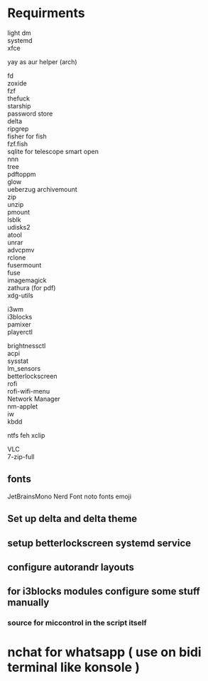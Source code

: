 # Requirments

light dm  
systemd  
xfce

yay as aur helper (arch)

fd  
zoxide  
fzf  
thefuck  
starship  
password store  
delta  
ripgrep  
fisher for fish  
fzf.fish  
sqlite for telescope smart open  
nnn  
tree  
pdftoppm  
glow  
ueberzug
archivemount  
zip  
unzip  
pmount  
lsblk  
udisks2  
atool  
unrar  
advcpmv  
rclone  
fusermount  
fuse  
imagemagick  
zathura (for pdf)  
xdg-utils

i3wm  
i3blocks  
pamixer  
playerctl

<!-- pactl -->

brightnessctl  
acpi  
sysstat  
lm_sensors  
betterlockscreen  
rofi  
rofi-wifi-menu  
Network Manager  
nm-applet  
iw  
kbdd

<!-- dunst   -->
<!-- xrandr   -->
<!-- arandr   -->
<!-- numlockx   -->
<!-- xidlehook   -->
<!-- autorandr -->

<!-- dolphin -->

ntfs
feh
xclip

VLC  
7-zip-full

## fonts

JetBrainsMono Nerd Font
noto fonts emoji

## Set up delta and delta theme

## setup betterlockscreen systemd service

## configure autorandr layouts

## for i3blocks modules configure some stuff manually

### source for miccontrol in the script itself

# nchat for whatsapp ( use on bidi terminal like konsole )
